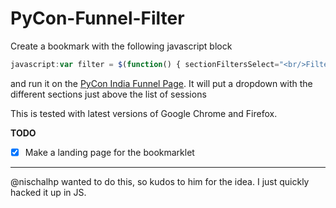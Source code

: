 # PyCon-Funnel-Filter

Create a bookmark with the following javascript block

```javascript
javascript:var filter = $(function() { sectionFiltersSelect="<br/>Filter: <select id=\"section-filter\"><option value=\"all\">All</option>"; sections = $("ol li"); sections.each(function(index, element) { section = $(this).text(); sectionTitle = section.split("—")[0].trim(); sectionFiltersSelect += "<option value=\""+sectionTitle+"\">"+sectionTitle+"</option>"; }); sectionFiltersSelect += "</select>"; ALL_LISTINGS = $("table.listing tbody.link"); alert("Filter applied!"); $("h2#sessions").after(sectionFiltersSelect); $("#section-filter").change(function(){ choice = $(this).attr("value").trim(); filteredTbodys = []; if (choice.toUpperCase() == "ALL") { filteredTbodys = ALL_LISTINGS; } else { ALL_LISTINGS.each(function(index, element) { listingSection = $(this).find("tr:eq(1)").find("td:eq(3)").text(); if (listingSection.trim().toUpperCase() == choice.trim().toUpperCase()) { filteredTbodys.push($(this)); } }); } $("table.listing tbody.link").remove(); $("table.listing").append(filteredTbodys); }); });
```

and run it on the [PyCon India Funnel Page](http://in.pycon.org/funnel/2014/). It will put a dropdown with the different sections just above the list of sessions

This is tested with latest versions of Google Chrome and Firefox.

**TODO**
- [X] Make a landing page for the bookmarklet

---

@nischalhp wanted to do this, so kudos to him for the idea. I just quickly hacked it up in JS.
